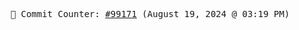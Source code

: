 <p align="center">
    <samp>
        📮 Commit Counter: <a href="https://github.com/Javascript-void0/Javascript-void0/commits/main">#99171</a> (August 19, 2024 @ 03:19 PM)
    </samp>
</p>
